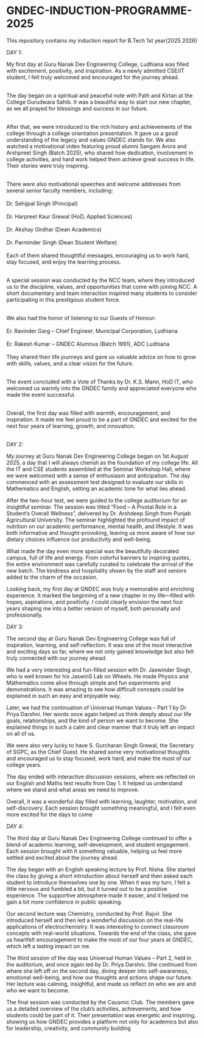 # GNDEC-INDUCTION-PROGRAMME-2025
This repository contains my induction report for B.Tech 1st year(2025 2026)

DAY 1:
<br>

My first day at Guru Nanak Dev Engineering College, Ludhiana was filled with excitement, positivity, and inspiration. As a newly admitted CSE/IT student, I felt truly welcomed and encouraged for the journey ahead.  
<br>

The day began on a spiritual and peaceful note with Path and Kirtan at the College Gurudwara Sahib. It was a beautiful way to start our new chapter, as we all prayed for blessings and success in our future.  
<br>

After that, we were introduced to the rich history and achievements of the college through a college orientation presentation. It gave us a good understanding of the legacy and values GNDEC stands for. We also watched a motivational video featuring proud alumni Sangam Arora and Arshpreet Singh (Batch 2025), who shared how dedication, involvement in college activities, and hard work helped them achieve great success in life. Their stories were truly inspiring.  
<br>

There were also motivational speeches and welcome addresses from several senior faculty members, including:  
<br>
Dr. Sehijpal Singh (Principal)  
<br>
Dr. Harpreet Kaur Grewal (HoD, Applied Sciences)  
<br>
Dr. Akshay Girdhar (Dean Academics)  
<br>
Dr. Parminder Singh (Dean Student Welfare)  
<br>
Each of them shared thoughtful messages, encouraging us to work hard, stay focused, and enjoy the learning process.  
<br>

A special session was conducted by the NCC team, where they introduced us to the discipline, values, and opportunities that come with joining NCC. A short documentary and team interaction inspired many students to consider participating in this prestigious student force.  
<br>

We also had the honor of listening to our Guests of Honour:  
<br>
Er. Ravinder Garg – Chief Engineer, Municipal Corporation, Ludhiana  
<br>
Er. Rakesh Kumar – GNDEC Alumnus (Batch 1991), ADC Ludhiana  
<br>
They shared their life journeys and gave us valuable advice on how to grow with skills, values, and a clear vision for the future.  
<br>

The event concluded with a Vote of Thanks by Dr. K.S. Mann, HoD IT, who welcomed us warmly into the GNDEC family and appreciated everyone who made the event successful.  
<br>

Overall, the first day was filled with warmth, encouragement, and inspiration. It made me feel proud to be a part of GNDEC and excited for the next four years of learning, growth, and innovation.  
<br>


DAY 2:

My journey at Guru Nanak Dev Engineering College began on 1st August 2025, a day that I will always cherish as the foundation of my college life. All the IT and CSE students assembled at the Seminar Workshop Hall, where we were welcomed with a sense of enthusiasm and anticipation. The day commenced with an assessment test designed to evaluate our skills in Mathematics and English, setting an academic tone for what lies ahead.
<br>

After the two-hour test, we were guided to the college auditorium for an insightful seminar. The session was titled “Food – A Pivotal Role in a Student’s Overall Wellness”, delivered by Dr. Arshdeep Singh from Punjab Agricultural University. The seminar highlighted the profound impact of nutrition on our academic performance, mental health, and lifestyle. It was both informative and thought-provoking, leaving us more aware of how our dietary choices influence our productivity and well-being.
<br>

What made the day even more special was the beautifully decorated campus, full of life and energy. From colorful banners to inspiring quotes, the entire environment was carefully curated to celebrate the arrival of the new batch. The kindness and hospitality shown by the staff and seniors added to the charm of the occasion.
<br>

Looking back, my first day at GNDEC was truly a memorable and enriching experience. It marked the beginning of a new chapter in my life—filled with hopes, aspirations, and positivity. I could clearly envision the next four years shaping me into a better version of myself, both personally and professionally.
<br>

DAY 3:
<br>

The second day at Guru Nanak Dev Engineering College was full of inspiration, learning, and self-reflection. It was one of the most interactive and exciting days so far, where we not only gained knowledge but also felt truly connected with our journey ahead.
<br>

We had a very interesting and fun-filled session with Dr. Jaswinder Singh, who is well known for his JaswinS Lab on Wheels. He made Physics and Mathematics come alive through simple and fun experiments and demonstrations. It was amazing to see how difficult concepts could be explained in such an easy and enjoyable way.
<br>

Later, we had the continuation of Universal Human Values – Part 1 by Dr. Priya Darshni. Her words once again helped us think deeply about our life goals, relationships, and the kind of person we want to become. She explained things in such a calm and clear manner that it truly left an impact on all of us.
<br>

We were also very lucky to have S. Gurcharan Singh Grewal, the Secretary of SGPC, as the Chief Guest. He shared some very motivational thoughts and encouraged us to stay focused, work hard, and make the most of our college years.
<br>

The day ended with interactive discussion sessions, where we reflected on our English and Maths test results from Day 1. It helped us understand where we stand and what areas we need to improve.
<br>

Overall, it was a wonderful day filled with learning, laughter, motivation, and self-discovery. Each session brought something meaningful, and I felt even more excited for the days to come
<br>

DAY 4:
<br>

The third day at Guru Nanak Dev Engineering College continued to offer a blend of academic learning, self-development, and student engagement. Each session brought with it something valuable, helping us feel more settled and excited about the journey ahead.
<br>

The day began with an English speaking lecture by Prof. Nisha. She started the class by giving a short introduction about herself and then asked each student to introduce themselves one by one. When it was my turn, I felt a little nervous and fumbled a bit, but it turned out to be a positive experience. The supportive atmosphere made it easier, and it helped me gain a bit more confidence in public speaking.
<br>

Our second lecture was Chemistry, conducted by Prof. Rajvir. She introduced herself and then led a wonderful discussion on the real-life applications of electrochemistry. It was interesting to connect classroom concepts with real-world situations. Towards the end of the class, she gave us heartfelt encouragement to make the most of our four years at GNDEC, which left a lasting impact on me.
<br>

The third session of the day was Universal Human Values – Part 2, held in the auditorium, and once again led by Dr. Priya Darshni. She continued from where she left off on the second day, diving deeper into self-awareness, emotional well-being, and how our thoughts and actions shape our future. Her lecture was calming, insightful, and made us reflect on who we are and who we want to become.
<br>

The final session was conducted by the Causmic Club. The members gave us a detailed overview of the club’s activities, achievements, and how students could be part of it. Their presentation was energetic and inspiring, showing us how GNDEC provides a platform not only for academics but also for leadership, creativity, and community building
<br>
